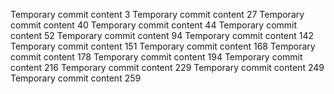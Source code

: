 Temporary commit content 3
Temporary commit content 27
Temporary commit content 40
Temporary commit content 44
Temporary commit content 52
Temporary commit content 94
Temporary commit content 142
Temporary commit content 151
Temporary commit content 168
Temporary commit content 178
Temporary commit content 194
Temporary commit content 216
Temporary commit content 229
Temporary commit content 249
Temporary commit content 259
